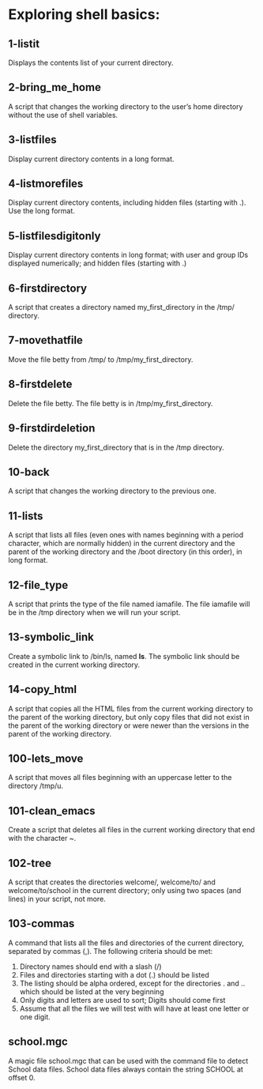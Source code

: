 # Exploring shell basics:

## 1-listit 
Displays the contents list of your current directory.

## 2-bring_me_home
A script that changes the working directory to the user’s home directory without the use of shell variables.

## 3-listfiles
Display current directory contents in a long format.

## 4-listmorefiles
Display current directory contents, including hidden files (starting with .). Use the long format.

## 5-listfilesdigitonly
Display current directory contents in long format; with user and group IDs displayed numerically; and hidden files (starting with .)

## 6-firstdirectory
A script that creates a directory named my_first_directory in the /tmp/ directory.

## 7-movethatfile
Move the file betty from /tmp/ to /tmp/my_first_directory.

## 8-firstdelete
Delete the file betty. The file betty is in /tmp/my_first_directory.

## 9-firstdirdeletion
Delete the directory my_first_directory that is in the /tmp directory.

## 10-back
A script that changes the working directory to the previous one.

## 11-lists
A script that lists all files (even ones with names beginning with a period character, which are normally hidden) in the current directory and the parent of the working directory and the /boot directory (in this order), in long format.

## 12-file_type
A script that prints the type of the file named iamafile. The file iamafile will be in the /tmp directory when we will run your script.

## 13-symbolic_link
Create a symbolic link to /bin/ls, named __ls__. The symbolic link should be created in the current working directory.

## 14-copy_html
A script that copies all the HTML files from the current working directory to the parent of the working directory, but only copy files that did not exist in the parent of the working directory or were newer than the versions in the parent of the working directory.

## 100-lets_move
A script that moves all files beginning with an uppercase letter to the directory /tmp/u.

## 101-clean_emacs
Create a script that deletes all files in the current working directory that end with the character ~.

## 102-tree
A script that creates the directories welcome/, welcome/to/ and welcome/to/school in the current directory; only using two spaces (and lines) in your script, not more.

## 103-commas
A command that lists all the files and directories of the current directory, separated by commas (,). The following criteria should be met:
1. Directory names should end with a slash (/)
2. Files and directories starting with a dot (.) should be listed
3. The listing should be alpha ordered, except for the directories . and .. which should be listed at the very beginning
4. Only digits and letters are used to sort; Digits should come first
5. Assume that all the files we will test with will have at least one letter or one digit.

## school.mgc
A magic file school.mgc that can be used with the command file to detect School data files. School data files always contain the string SCHOOL at offset 0.
